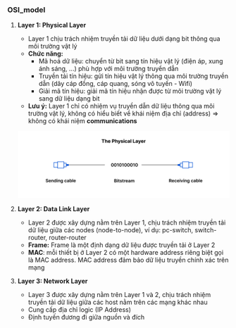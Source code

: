 ### OSI_model
1. **Layer 1: Physical Layer**
    - Layer 1 chịu trách nhiệm truyền tải dữ liệu dưới dạng bit thông qua môi trường vật lý
    - **Chức năng:** 
        - Mã hoá dữ liệu: chuyển từ bit sang tín hiệu vật lý (điện áp, xung ánh sáng, ...) phù hợp với môi trường truyền dẫn
        - Truyền tải tín hiệu: gửi tín hiệu vật lý thông qua môi trường truyền dẫn (dây cáp đồng, cáp quang, sóng vô tuyến - Wifi)
        - Giải mã tín hiệu: giải mã tín hiệu nhận được từ môi trường vật lý sang dữ liệu dạng bit
    - **Lưu ý:** Layer 1 chỉ có nhiệm vụ truyền dẫn dữ liệu thông qua môi trường vật lý, không có hiểu biết về khái niệm địa chỉ (address) => không có khái niệm **communications**

    ![](../image/osi_model_physical_layer_1.png)

2. **Layer 2: Data Link Layer**
    - Layer 2 được xây dựng nằm trên Layer 1, chịu trách nhiệm truyền tải dữ liệu giữa các nodes (node-to-node), ví dụ: pc-switch, switch-router, router-router 
    - **Frame:** Frame là một định dạng dữ liệu được truyền tải ở Layer 2
    - **MAC**: mỗi thiết bị ở Layer 2 có một hardware address riêng biệt gọi là MAC address. MAC address đảm bảo dữ liệu truyền chính xác trên mạng

3. **Layer 3: Network Layer**
    - Layer 3 được xây dựng nằm trên Layer 1 và 2, chịu trách nhiệm truyền tải dữ liệu giữa các host nằm trên các mạng khác nhau
    - Cung cấp địa chỉ logic (IP Address)
    - Định tuyến đương đi giữa nguồn và đích 
